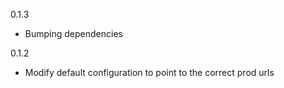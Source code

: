 0.1.3
- Bumping dependencies

0.1.2
- Modify default configuration to point to the correct prod urls
